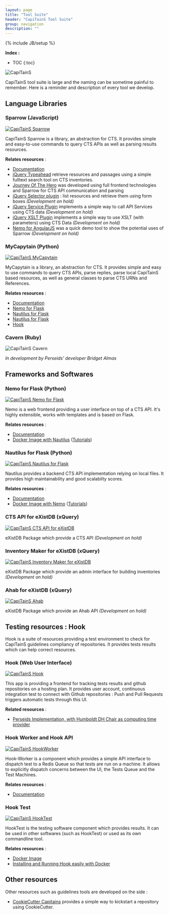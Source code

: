 ```yaml
---
layout: page
title: "Tool Suite"
header: "CapiTainS Tool Suite"
group: navigation
description: ""
---
```

{% include JB/setup %}

**Index :**

* TOC
{:toc}

![CapiTainS](/assets/images/logo.png)

CapiTainS tool suite is large and the naming can be sometime painful to remember. Here is a reminder and description of every tool we develop.

## Language Libraries

### Sparrow (JavaScript)

[![CapiTainS Sparrow](/assets/images/Sparrow.png)](https://github.com/capitains/Sparrow)

CapiTainS Sparrow is a library, an abstraction for CTS. It provides simple and easy-to-use commands to query CTS APIs as well as parsing results resources.

**Relates resources** :

- [Documentation](https://github.com/Capitains/docker-hooktest)
- [jQuery Typeahead](https://github.com/Capitains/jQuery.typeahead) retrieve resources and passages using a simple fulltext search tool on CTS inventories.
- [Journey Of The Hero](http://www.perseids.org/sites/joth/) was developed using full frontend technologies and Sparrow for CTS API communication and parsing
- [jQuery Selector plugin](https://github.com/Capitains/jQuery.selector) : list resources and retrieve them using form boxes *(Development on hold)*
- [jQuery Service Plugin](https://github.com/Capitains/jQuery.service) implements a simple way to call API Services using CTS data *(Development on hold)*
- [jQuery XSLT Plugin](https://github.com/Capitains/jQuery.xslt) implements a simple way to use XSLT (with parameters) using CTS Data *(Development on hold)*
- [Nemo for AngularJS](https://github.com/angular-nemo) was a quick demo tool to show the potential uses of Sparrow *(Development on hold)*

### MyCapytain (Python)

[![CapiTainS MyCapytain](/assets/images/My_Capytain.png)](https://github.com/capitains/MyCapytain)

MyCapytain is a library, an abstraction for CTS. It provides simple and easy to use commands to query CTS APIs, parse replies, parse local CapiTainS based resources, as well as general classes to parse CTS URNs and References.

**Relates resources** :

- [Documentation](https://mycapytain.readthedocs.io)
- [Nemo for Flask](#nemo-for-flask-python)
- [Nautilus for Flask](#nautilus-for-flask-python)
- [Nautilus for Flask](#nautilus-for-flask-python)
- [Hook](#testing-resources-hook)

### Cavern (Ruby)

![CapiTainS Cavern](/assets/images/Cavern.png)

*In development by Perseids' developer Bridget Almas*

## Frameworks and Softwares

### Nemo for Flask (Python)

[![CapiTainS Nemo for Flask](/assets/images/Nemo.png)](https://github.com/capitains/flask-capitains-nemo)

Nemo is a web frontend providing a user interface on top of a CTS API. It's highly extensible, works with templates and is based on Flask.

**Relates resources** :

- [Documentation](https://flask-capitains-nemo.readthedocs.io)
- [Docker Image with Nautilus](https://github.com/Capitains/docker-capitains-nemo-nautilus) ([Tutorials](/pages/tutorials.html))

### Nautilus for Flask (Python)

[![CapiTainS Nautilus for Flask](/assets/images/CTS_API.png)](https://github.com/capitains/Nautilus)

Nautilus provides a backend CTS API implementation relying on local files. It provides high maintainability and good scalabilty scores.

**Relates resources** :

- [Documentation](https://capitains-nautilus.readthedocs.io)
- [Docker Image with Nemo](https://github.com/Capitains/docker-capitains-nemo-nautilus) ([Tutorials](/pages/tutorials.html))

### CTS API for eXistDB (xQuery)

[![CapiTainS CTS API for eXistDB](/assets/images/CTS_API.png)](https://github.com/capitains/CTS5-XQ)

eXistDB Package which provide a CTS API *(Development on hold)*

### Inventory Maker for eXistDB (xQuery)

[![CapiTainS Inventory Maker for eXistDB](/assets/images/Inventory_Maker.png)](https://github.com/capitains/inventory-maker)

eXistDB Package which provide an admin interface for building inventories *(Development on hold)*

### Ahab for eXistDB (xQuery)

[![CapiTainS Ahab](/assets/images/Ahab.png)](https://github.com/capitains/Ahab-eXistDB)

eXistDB Package which provide an Ahab API *(Development on hold)*

## Testing resources : Hook

Hook is a suite of resources providing a test environment to check for CapiTainS guidelines compliancy of repositories. It provides tests results which can help correct resources.

### Hook (Web User Interface)

[![CapiTainS Hook](/assets/images/Hook.png)](https://github.com/capitains/Hook)

This app is providing a frontend for tracking tests results and github repositories on a hosting plan. It provides user account, continuous integration test to connect with Github repositories : Push and Pull Requests triggers automatic tests through this UI.

**Related resources** :

- [Perseids Implementation, with Humboldt DH Chair as computing time provider](http://ci.perseids.org)


### Hook Worker and Hook API

[![CapiTainS HookWorker](/assets/images/Hook_Worker.png)](https://github.com/capitains/Hook-Worker)

Hook-Worker is a component which provides a simple API interface to dispatch test to a Redis Queue so that tests are run on a machine. It allows to explicitly dispatch concerns between the UI, the Tests Queue and the Test Machines.

**Relates resources** :

- [Documentation](http://hook-worker.readthedocs.io/en/latest/?badge=latest)

### Hook Test

[![CapiTainS HookTest](/assets/images/Hook_Test.png)](https://github.com/capitains/HookTest)

HookTest is the testing software component which provides results. It can be used in other softwares (such as HookTest) or used as its own commandline tool.

**Relates resources** :

- [Docker Image](https://github.com/Capitains/docker-hooktest)
- [Installing and Running Hook easily with Docker](https://www.youtube.com/_Vmwz_761GM)

## Other resources

Other resources such as guidelines tools are developed on the side :

- [CookieCutter Capitains](https://github.com/Capitains/docker-cookiecutter-guidelines) provides a simple way to kickstart a repository using CookieCutter.